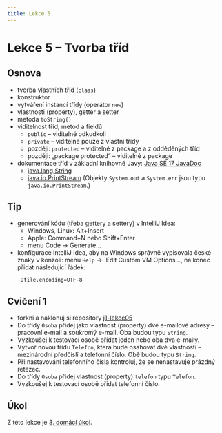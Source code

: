 ```yaml
---
title: Lekce 5
---
```

# Lekce 5 – Tvorba tříd

## Osnova
* tvorba vlastních tříd (`class`)
* konstruktor
* vytváření instancí třídy (operátor `new`)
* vlastnosti (property), getter a setter
* metoda `toString()`
* viditelnost tříd, metod a fieldů
  * `public` – viditelné odkudkoli
  * `private` – viditelné pouze z vlastní třídy
  * později: `protected` – viditelné z package a z odděděných tříd
  * později: „package protected“ – viditelné z package
* dokumentace tříd v základní knihovně Javy: [Java SE 17 JavaDoc](https://docs.oracle.com/en/java/javase/17/docs/api/java.base/module-summary.html)
  * [java.lang.String](https://docs.oracle.com/en/java/javase/17/docs/api/java.base/java/lang/String.html)
  * [java.io.PrintStream](https://docs.oracle.com/en/java/javase/17/docs/api/java.base/java/io/PrintStream.html) (Objekty `System.out` a `System.err` jsou typu `java.io.PrintStream`.)

## Tip
* generování kódu (třeba gettery a settery) v IntelliJ Idea:
  * Windows, Linux: Alt+Insert
  * Apple: Command+N nebo Shift+Enter
  * menu Code → Generate…
* konfigurace IntelliJ Idea, aby na Windows správně vypisovala české znaky v konzoli: menu `Help` → `Edit Custom VM Options…, na konec přidat následující řádek:
  ```
  -Dfile.encoding=UTF-8
  ```

## Cvičení 1
- forkni a naklonuj si repository [j1-lekce05](https://github.com/FilipJirsak-Czechitas/j1-lekce05)
- Do třídy `Osoba` přidej jako vlastnost (property) dvě e-mailové adresy – pracovní e-mail a soukromý e-mail. Oba budou typu `String`.
- Vyzkoušej k testovací osobě přidat jeden nebo oba dva e-maily.
- Vytvoř novou třídu `Telefon`, která bude osahovat dvě vlastnosti – mezinárodní předčíslí a telefonní číslo. Obě budou typu `String`.
- Při nastavování telefonního čísla kontroluj, že se nenastavuje prázdný řetězec.
- Do třídy `Osoba` přidej vlastnost (property) `telefon` typu `Telefon`.
- Vyzkoušej k testovací osobě přidat telefonní číslo. 

## Úkol
Z této lekce je [3. domácí úkol](ukol-3.html).
